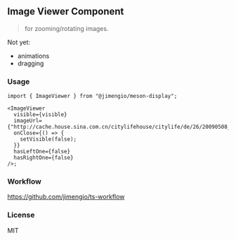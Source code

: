 ## Image Viewer Component

> for zooming/rotating images.

Not yet:

- animations
- dragging

### Usage

```tsx
import { ImageViewer } from "@jimengio/meson-display";

<ImageViewer
  visible={visible}
  imageUrl={"http://cache.house.sina.com.cn/citylifehouse/citylife/de/26/20090508_7339__.jpg"}
  onClose={() => {
    setVisible(false);
  }}
  hasLeftOne={false}
  hasRightOne={false}
/>;
```

### Workflow

https://github.com/jimengio/ts-workflow

### License

MIT
